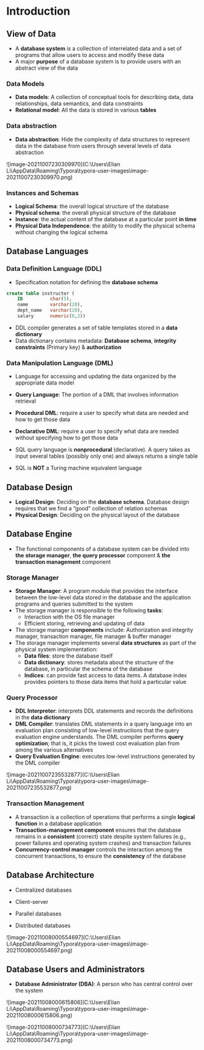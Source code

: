 # Introduction

## View of Data

- A **database system** is a collection of interrelated data and a set of programs that allow users to access and modify these data
- A major **purpose** of a database system is to provide users with an abstract view of the data



### Data Models

- **Data models**: A collection of conceptual tools for describing data, data relationships, data semantics, and data constraints
- **Relational model**: All the data is stored in various **tables**



### Data abstraction

- **Data abstraction**: Hide the complexity of data structures to represent data in the database from users through several levels of data abstraction

![image-20211007230309970](C:\Users\Elian Li\AppData\Roaming\Typora\typora-user-images\image-20211007230309970.png)



### Instances and Schemas

- **Logical Schema**: the overall logical structure of the database
- **Physical schema**: the overall physical structure of the database
- **Instance**: the actual content of the database at a particular point **in time**
- **Physical Data Independence**: the ability to modify the physical schema without changing the logical schema



## Database Languages

### Data Definition Language (DDL)

- Specification notation for defining the **database schema**

```sql
create table instructor (
	ID			char(5),
    name		varchar(20),
    dept_name	varchar(20),
    salary		numeric(8,2))
```

- DDL compiler generates a set of table templates stored in a **data dictionary**
- Data dictionary contains metadata: **Database schema**, **integrity constraints** (Primary key) & **authorization**



### Data Manipulation Language (DML)

- Language for accessing and updating the data organized by the appropriate data model
- **Query Language**: The portion of a DML that involves information retrieval
- **Procedural DML**: require a user to specify what data are needed and how to get those data
- **Declarative DML**: require a user to specify what data are needed without specifying how to get those data
- SQL query language is **nonprocedural** (declarative). A query takes as input several tables (possibly only one) and always returns a single table

- SQL is **NOT** a Turing machine equivalent language



## Database Design

- **Logical Design**: Deciding on the **database schema**. Database design requires that we find a “good” collection of relation schemas
- **Physical Design**: Deciding on the physical layout of the database      



## Database Engine

- The functional components of a database system can be divided into **the** **storage manager**, **the query processor** component & **the transaction management** component



### Storage Manager

- **Storage Manager**: A program module that provides the interface between the low-level data stored in the database and the application programs and queries submitted to the system
- The storage manager is responsible to the following **tasks**:
  - Interaction with the OS file manager
  - Efficient storing, retrieving and updating of data
- The storage manager **components** include: Authorization and integrity manager, transaction manager, file manager & buffer manager
- The storage manager implements several **data structures** as part of the physical system implementation:
  - **Data files**: store the database itself
  - **Data dictionary**: stores metadata about the structure of the database, in particular the schema of the database
  - **Indices**: can provide fast access to data items. A database index provides pointers to those data items that hold a particular value



### Query Processor

- **DDL Interpreter**: interprets DDL statements and records the definitions in the **data dictionary**
- **DML Compiler**: translates DML statements in a query language into an evaluation plan consisting of low-level instructions that the query evaluation engine understands. The DML compiler performs **query optimization**; that is, it picks the lowest cost evaluation plan from among the various alternatives
- **Query Evaluation Engine**: executes low-level instructions generated by the DML compiler

![image-20211007235532877](C:\Users\Elian Li\AppData\Roaming\Typora\typora-user-images\image-20211007235532877.png)



### Transaction Management

- A transaction is a collection of operations that performs a single **logical function** in a database application
- **Transaction-management component** ensures that the database remains in a **consistent** (correct) state despite system failures (e.g., power failures and operating system crashes) and transaction failures
- **Concurrency-control manager** controls the interaction among the concurrent transactions, to ensure the **consistency** of the database



## Database Architecture

- Centralized databases

- Client-server
- Parallel databases
- Distributed databases

![image-20211008000554697](C:\Users\Elian Li\AppData\Roaming\Typora\typora-user-images\image-20211008000554697.png)



## Database Users and Administrators

- **Database Administrator (DBA)**: A person who has central control over the system

![image-20211008000615806](C:\Users\Elian Li\AppData\Roaming\Typora\typora-user-images\image-20211008000615806.png)

![image-20211008000734773](C:\Users\Elian Li\AppData\Roaming\Typora\typora-user-images\image-20211008000734773.png)
